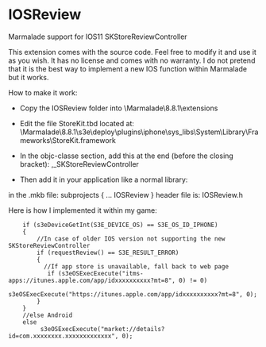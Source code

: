 # IOSReview
Marmalade support for IOS11 SKStoreReviewController 

This extension comes with the source code. Feel free to modify it and use it as you wish. It has no license and comes with no warranty.
I do not pretend that it is the best way to implement a new IOS function within Marmalade but it works.

How to make it work:

- Copy the IOSReview folder into \Marmalade\8.8.1\extensions
- Edit the file StoreKit.tbd located at:
    \Marmalade\8.8.1\s3e\deploy\plugins\iphone\sys_libs\System\Library\Frameworks\StoreKit.framework
- In the objc-classe section, add this at the end (before the closing bracket):
    ,_SKStoreReviewController

- Then add it in your application like a normal library:

in the .mkb file:
subprojects
{
  ...
	IOSReview
}
header file is: IOSReview.h

Here is how I implemented it within my game:

        if (s3eDeviceGetInt(S3E_DEVICE_OS) == S3E_OS_ID_IPHONE)
        {
            //In case of older IOS version not supporting the new SKStoreReviewController
            if (requestReview() == S3E_RESULT_ERROR)
            {
              //If app store is unavailable, fall back to web page
               if (s3eOSExecExecute("itms-apps://itunes.apple.com/app/idxxxxxxxxxx?mt=8", 0) != 0)
                   s3eOSExecExecute("https://itunes.apple.com/app/idxxxxxxxxxx?mt=8", 0);
            }
        }
        //else Android
        else 
             s3eOSExecExecute("market://details?id=com.xxxxxxxx.xxxxxxxxxxxxx", 0);

